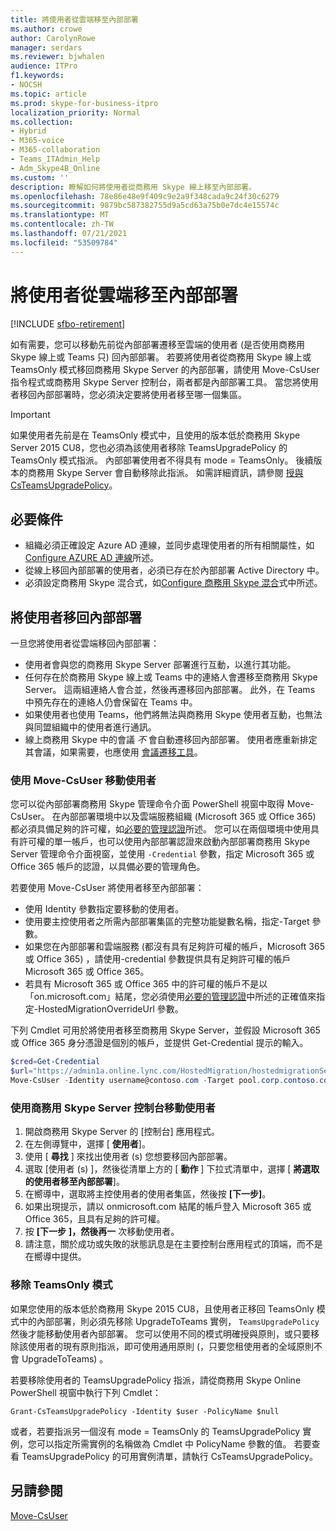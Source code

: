 ```yaml
---
title: 將使用者從雲端移至內部部署
ms.author: crowe
author: CarolynRowe
manager: serdars
ms.reviewer: bjwhalen
audience: ITPro
f1.keywords:
- NOCSH
ms.topic: article
ms.prod: skype-for-business-itpro
localization_priority: Normal
ms.collection:
- Hybrid
- M365-voice
- M365-collaboration
- Teams_ITAdmin_Help
- Adm_Skype4B_Online
ms.custom: ''
description: 瞭解如何將使用者從商務用 Skype 線上移至內部部署。
ms.openlocfilehash: 78e86e48e9f409c9e2a9f348cada9c24f30c6279
ms.sourcegitcommit: 9879bc587382755d9a5cd63a75b0e7dc4e15574c
ms.translationtype: MT
ms.contentlocale: zh-TW
ms.lasthandoff: 07/21/2021
ms.locfileid: "53509784"
---
```

# <a name="move-users-from-the-cloud-to-on-premises"></a>將使用者從雲端移至內部部署 

[!INCLUDE [sfbo-retirement](../../Hub/includes/sfbo-retirement.md)]

如有需要，您可以移動先前從內部部署遷移至雲端的使用者 (是否使用商務用 Skype 線上或 Teams 只) 回內部部署。 若要將使用者從商務用 Skype 線上或 TeamsOnly 模式移回商務用 Skype Server 的內部部署，請使用 Move-CsUser 指令程式或商務用 Skype Server 控制台，兩者都是內部部署工具。 當您將使用者移回內部部署時，您必須決定要將使用者移至哪一個集區。

> [!Important]
> 如果使用者先前是在 TeamsOnly 模式中，且使用的版本低於商務用 Skype Server 2015 CU8，您也必須為該使用者移除 TeamsUpgradePolicy 的 TeamsOnly 模式指派。 內部部署使用者不得具有 mode = TeamsOnly。  後續版本的商務用 Skype Server 會自動移除此指派。 如需詳細資訊，請參閱 [授與 CsTeamsUpgradePolicy](/powershell/module/skype/grant-csteamsupgradepolicy)。

## <a name="prerequisites"></a>必要條件

- 組織必須正確設定 Azure AD 連線，並同步處理使用者的所有相關屬性，如[Configure AZURE AD 連線](configure-azure-ad-connect.md)所述。
- 從線上移回內部部署的使用者，必須已存在於內部部署 Active Directory 中。
- 必須設定商務用 Skype 混合式，如[Configure 商務用 Skype 混合](configure-federation-with-skype-for-business-online.md)式中所述。

## <a name="moving-users-back-to-on-premises"></a>將使用者移回內部部署

一旦您將使用者從雲端移回內部部署：

- 使用者會與您的商務用 Skype Server 部署進行互動，以進行其功能。 
- 任何存在於商務用 Skype 線上或 Teams 中的連絡人會遷移至商務用 Skype Server。 這兩組連絡人會合並，然後再遷移回內部部署。  此外，在 Teams 中預先存在的連絡人仍會保留在 Teams 中。
- 如果使用者也使用 Teams，他們將無法與商務用 Skype 使用者互動，也無法與同盟組織中的使用者進行通訊。
- 線上商務用 Skype 中的會議 *不* 會自動遷移回內部部署。 使用者應重新排定其會議，如果需要，也應使用 [會議遷移工具](https://support.office.com/article/2b525fe6-ed0f-4331-b533-c31546fcf4d4)。

### <a name="move-users-with-move-csuser"></a>使用 Move-CsUser 移動使用者

您可以從內部部署商務用 Skype 管理命令介面 PowerShell 視窗中取得 Move-CsUser。 在內部部署環境中以及雲端服務組織 (Microsoft 365 或 Office 365) 都必須具備足夠的許可權，如[必要的管理認證](move-users-between-on-premises-and-cloud.md#required-administrative-credentials)所述。 您可以在兩個環境中使用具有許可權的單一帳戶，也可以使用內部部署認證來啟動內部部署商務用 Skype Server 管理命令介面視窗，並使用 `-Credential` 參數，指定 Microsoft 365 或 Office 365 帳戶的認證，以具備必要的管理角色。

若要使用 Move-CsUser 將使用者移至內部部署：

- 使用 Identity 參數指定要移動的使用者。
- 使用要主控使用者之所需內部部署集區的完整功能變數名稱，指定-Target 參數。
- 如果您在內部部署和雲端服務 (都沒有具有足夠許可權的帳戶，Microsoft 365 或 Office 365) ，請使用-credential 參數提供具有足夠許可權的帳戶 Microsoft 365 或 Office 365。
- 若具有 Microsoft 365 或 Office 365 中的許可權的帳戶不是以「on.microsoft.com」結尾，您必須使用[必要的管理認證](move-users-between-on-premises-and-cloud.md#required-administrative-credentials)中所述的正確值來指定-HostedMigrationOverrideUrl 參數。

下列 Cmdlet 可用於將使用者移至商務用 Skype Server，並假設 Microsoft 365 或 Office 365 身分憑證是個別的帳戶，並提供 Get-Credential 提示的輸入。

```PowerShell
$cred=Get-Credential
$url="https://admin1a.online.lync.com/HostedMigration/hostedmigrationService.svc"
Move-CsUser -Identity username@contoso.com -Target pool.corp.contoso.com -Credential $cred -HostedMigrationOverrideUrl $url
```

### <a name="move-users-with-the-skype-for-business-server-control-panel"></a>使用商務用 Skype Server 控制台移動使用者

1. 開啟商務用 Skype Server 的 [控制台] 應用程式。
2. 在左側導覽中，選擇 [ **使用者**]。
3. 使用 [ **尋找** ] 來找出使用者 (s) 您想要移回內部部署。
4. 選取 [使用者 (s) ]，然後從清單上方的 [ **動作** ] 下拉式清單中，選擇 [ **將選取的使用者移至內部部署**]。
5. 在嚮導中，選取將主控使用者的使用者集區，然後按 **[下一步]**。
6. 如果出現提示，請以 onmicrosoft.com 結尾的帳戶登入 Microsoft 365 或 Office 365，且具有足夠的許可權。
7. 按 **[下一步** **]，然後再一** 次移動使用者。
8. 請注意，關於成功或失敗的狀態訊息是在主要控制台應用程式的頂端，而不是在嚮導中提供。

### <a name="removing-teamsonly-mode"></a>移除 TeamsOnly 模式

如果您使用的版本低於商務用 Skype 2015 CU8，且使用者正移回 TeamsOnly 模式中的內部部署，則必須先移除 UpgradeToTeams 實例， `TeamsUpgradePolicy` 然後才能移動使用者內部部署。 您可以使用不同的模式明確授與原則，或只要移除該使用者的現有原則指派，即可使用通用原則 (，只要您租使用者的全域原則不會 UpgradeToTeams) 。

若要移除使用者的 TeamsUpgradePolicy 指派，請從商務用 Skype Online PowerShell 視窗中執行下列 Cmdlet：

`Grant-CsTeamsUpgradePolicy -Identity $user -PolicyName $null`

或者，若要指派另一個沒有 mode = TeamsOnly 的 TeamsUpgradePolicy 實例，您可以指定所需實例的名稱做為 Cmdlet 中 PolicyName 參數的值。 若要查看 TeamsUpgradePolicy 的可用實例清單，請執行 CsTeamsUpgradePolicy。


## <a name="see-also"></a>另請參閱

[Move-CsUser](/powershell/module/skype/move-csuser)